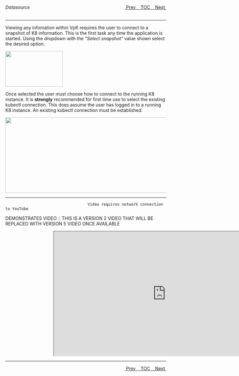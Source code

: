 <topicKey datasource/>
<topicBack id="topicNext" link="tableview"/>
<topicNext id="topicBack" link="overview"/>

<a style="float: right;" href="javascript:docNextTopic()">&nbsp;&nbsp;Next&nbsp;<i class="fas fa-lg fa-arrow-right"></i></a>
<a style="float: right;" href="javascript:docNextTopic('toc')">&nbsp;&nbsp;TOC&nbsp;&nbsp;</a>
<a style="float: right;" href="javascript:docPrevTopic()"><i class="fas fa-lg fa-arrow-left"></i>&nbsp;Prev&nbsp;&nbsp;</a>

###### Datasource
---

Viewing any infomation within VpK requires the user to connect to a snapshot of K8 information.  This is the first task any time the application is started.  Using the dropdown with the _"Select snapshot"_ value shown select the desired option.  

<img style="float: center;" src="docs/docimages/dataSourceDropDown.png" width="180" height="112">

Once selected the user must choose how to connect to the running K8 instance.  It is __strongly__ recommended for first time use to select the existing kubectl connection.  This does assume the user has logged in to a running K8 instance.  An existing kubectl connection must be established.  

<img style="float: center;" src="docs/docimages/clusterTypeDataSource.png" width="700" height="237">


---
```
                                    Video requires network connection to YouTube   
```

DEMONSTRATES VIDEO :: THIS IS A VERSION 2 VIDEO THAT WILL BE REPLACED WITH VERSION 5 VIDEO ONCE AVAILABLE

<div style="margin-left: 150px;">
    <iframe width="700" height="390" src="http://www.youtube.com/embed/Ne0y2WcTr5A">
    </iframe>
</div>

---

<a style="float: right;" href="javascript:docNextTopic()">&nbsp;&nbsp;Next&nbsp;<i class="fas fa-lg fa-arrow-right"></i></a>
<a style="float: right;" href="javascript:docNextTopic('toc')">&nbsp;&nbsp;TOC&nbsp;&nbsp;</a>
<a style="float: right;" href="javascript:docPrevTopic()"><i class="fas fa-lg fa-arrow-left"></i>&nbsp;Prev&nbsp;&nbsp;</a>
